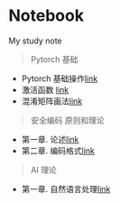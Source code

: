 # Notebook
My study note


> Pytorch 基础

* Pytorch 基础操作[link](https://github.com/itcxx/Notebook/blob/main/pytorchBasicOperation.ipynb)
* 激活函数 [link](https://github.com/itcxx/Notebook/blob/main/activation_function.ipynb)
* 混淆矩阵画法[link](https://github.com/itcxx/Notebook/blob/main/MatrixShow.ipynb)


> 安全编码 原则和理论

* 第一章. 论述[link](https://github.com/itcxx/Notebook/blob/main/oo_%E5%8E%9F%E5%88%99.ipynb)
* 第二章. 编码格式[link](https://github.com/itcxx/Notebook/blob/main/oo_2.ipynb)

> AI 理论

* 第一章. 自然语言处理[link]()
